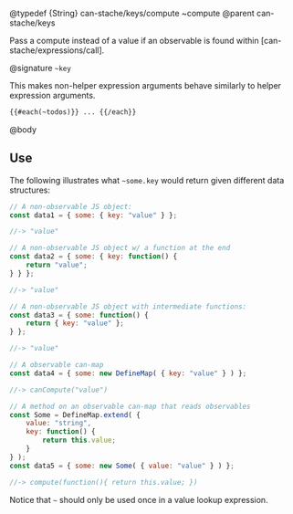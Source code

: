 @typedef {String} can-stache/keys/compute ~compute
@parent can-stache/keys

Pass a compute instead of a value if an observable is found within
[can-stache/expressions/call].

@signature `~key`

This makes non-helper expression arguments behave similarly to helper
expression arguments.

```html
{{#each(~todos)}} ... {{/each}}
```

@body

## Use

The following illustrates what `~some.key` would return given
different data structures:

```js
// A non-observable JS object:
const data1 = { some: { key: "value" } };

//-> "value"

// A non-observable JS object w/ a function at the end
const data2 = { some: { key: function() {
	return "value";
} } };

//-> "value"

// A non-observable JS object with intermediate functions:
const data3 = { some: function() {
	return { key: "value" };
} };

//-> "value"

// A observable can-map
const data4 = { some: new DefineMap( { key: "value" } ) };

//-> canCompute("value")

// A method on an observable can-map that reads observables
const Some = DefineMap.extend( {
	value: "string",
	key: function() {
		return this.value;
	}
} );
const data5 = { some: new Some( { value: "value" } ) };

//-> compute(function(){ return this.value; })
```

Notice that `~` should only be used once in a value lookup expression.
